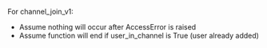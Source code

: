 For channel_join_v1:
- Assume nothing will occur after AccessError is raised
- Assume function will end if user_in_channel is True (user already added)